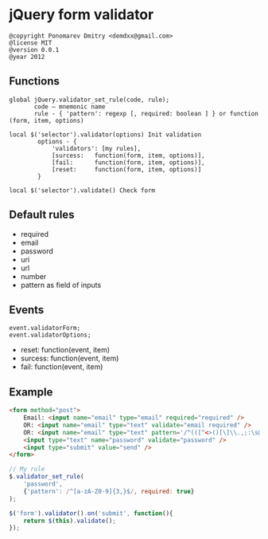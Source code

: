 jQuery form validator
=====================

    @copyright Ponomarev Dmitry <demdxx@gmail.com>
    @license MIT
    @version 0.0.1
    @year 2012

Functions
---------

    global jQuery.validator_set_rule(code, rule);
           code – mnemonic name
           rule - { 'pattern': regexp [, required: boolean ] } or function (form, item, options)

    local $('selector').validator(options) Init validation
            options - {
                'validators': [my rules],
                [surcess:   function(form, item, options)],
                [fail:      function(form, item, options)],
                [reset:     function(form, item, options)]
            }

    local $('selector').validate() Check form

Default rules
-------------

 * required
 * email
 * password
 * uri
 * url
 * number
 * pattern as field of inputs

Events
------

    event.validatorForm;
    event.validatorOptions;

 * reset:   function(event, item)
 * surcess: function(event, item)
 * fail:    function(event, item)

Example
-------

```html
<form method="post">
    Email: <input name="email" type="email" required="required" />
    OR: <input name="email" type="text" validate="email required" />
    OR: <input name="email" type="text" pattern='/^(([^<>()[\]\\.,;:\s@\"]+(\.[^<>()[\]\\.,;:\s@\"]+)*)|(\".+\"))@((\[[0-9]{1,3}\.[0-9]{1,3}\.[0-9]{1,3}\.[0-9]{1,3}\])|(([a-zA-Z\-0-9]+\.)+[a-zA-Z]{2,}))$/' />
    <input type="text" name="password" validate="password" />
    <input type="submit" value="send" />
</form>
```

```javascript
// My rule
$.validator_set_rule(
    'password',
    {'pattern': /^[a-zA-Z0-9]{3,}$/, required: true}
);

$('form').validator().on('submit', function(){
    return $(this).validate();
});
```
